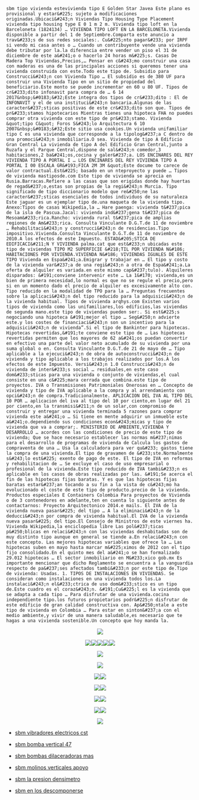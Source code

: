 
```
sbm tipo vivienda estevivienda tipo E Golden Star Javea Este plano es provisional y estar&#225; sujeto a modificaciones originadas.Ubicaci&#243;n Viviendas Tipo Housing Type Placement vivienda tipo housing type E 0 1 m 2 m. Vivienda tipo loft en la Barceloneta (1824134) … VIVIENDA TIPO LOFT EN LA BARCELONETA.Vivienda disponible a partir del 1 de Septiembre.Comparta este anuncio a trav&#233;s de sus redes sociales:. Cu&#225;nto pagar&#233; por IRPF si vendo mi casa antes o … Cuando un contribuyente vende una vivienda debe tributar por la.la diferencia entre vender un piso el 31 de diciembre de este a&#241;o o hacerlo 24 horas m&#225;s. Casas De Madera Top Viviendas,Precios,… Pensar en c&#243;mo construir una casa con maderas es una de las principales acciones si queremos tener una vivienda construida con este.Todo este tipo de. Subsidio para Construcci&#243;n con Vivienda Tipo … El subsidio es de 380 UF para construir una Vivienda Tipo en un sitio de propiedad del beneficiario.Este monto se puede incrementar en 60 u 80 UF. Tipos de cr&#233;dito infonavit para compra de … 6 14 2017&nbsp;&#0183;&#32;Este integra dos tipos de cr&#233;dito : El de INFONAVIT y el de una instituci&#243;n bancaria.Algunas de las caracter&#237;sticas positivas de este cr&#233;dito son que. Tipos de pr&#233;stamos hipotecarios Mientras tienes una hipoteca FHA no puedes comprar otra vivienda con este tipo de pr&#233;stamo. Vivienda &quot;tipo C&quot; Foros S&#243;lo Arquitectura 6 10 2007&nbsp;&#0183;&#32;Este sitio usa cookies.Un vivienda unifamiliar tipo C es una vivienda que corresponde a la tipolog&#237;a C dentro de una promoci&#243;n inmobiliaria.O sea. Vivienda de tipo A Edificio Gran Central La vivienda de tipo A del Edificio Gran Central,junto a Ruzafa y el Parque Central,dispone de sal&#243;n comedor,3 habitaciones,2 ba&#241;os,cocina y galer&#237;a. LOS ENCINARES DEL REY VIVIENDA TIPO A PORTAL I … LOS ENCINARES DEL REY VIVIENDA TIPO A PORTAL I 00 ESCALA GR&#193;FICA 2M 3M &quot;Este docume to carece de valor contractual.Est&#225; basado en un nteproyecto y puede … Tipos de vivienda mastiposde.com Este tipo de vivienda se aprecia en Rusia.Barracas.Refiere a las casas que son erigidas donde hay huertas de regad&#237;o,estas son propias de la regi&#243;n Murcia. Tipo significado de tipo diccionario modelo que re&#250;ne las caracter&#237;sticas esenciales de todos individuos de su naturaleza Este jaguar es un ejemplar tipo de.una maqueta de la vivienda tipo. Anexo:Tipos de casas Wikipedia,la … Hare paenga: vivienda t&#237;pica de la isla de Pascua.Jacal: vivienda ind&#237;gena t&#237;pica de Mesoam&#233;rica.Rancho: vivienda rural t&#237;pica de amplias regiones de Am&#233;rica. Consulta Vinculante D.G.T.de 11 de noviembre … Rehabilitaci&#243;n y construcci&#243;n de residencias.Tipo impositivo.Vivienda.Consulta Vinculante D.G.T.de 11 de noviembre de 2010.A los efectos de este Impuesto. ESTAD&#205;STICA DE EDIFICACI&#211;N Y VIVIENDA palma.cat que est&#233;n ubicadas este tipo de viviendas TIPO M2 SUPERFICIE &#218;TIL POR VIVIENDA N&#186; HABITACIONES POR VIVIENDA.VIVIENDA N&#186; VIVIENDAS IGUALES DE ESTE TIPO Vivienda en Espa&#241;a.Emigrar y trabajar en … El tipo y costo de la vivienda var&#237;a de una regi&#243;n a otra de Espa&#241;a.La oferta de alquiler es variada.en este mismo cap&#237;tulo). Alquileres disparados: &#191;conviene intervenir este … La 1&#170; vivienda,es un bien de primera necesidad,lo normal es que no se regule el precio,pero si en un momento dado el precio de alquiler es excesivamente alto con. Tipo reducido en la modalidad de TPO para la … Preguntas frecuentes sobre la aplicaci&#243;n del tipo reducido para la adquisici&#243;n de la vivienda habitual. Tipos de vivienda arqhys.com Existen varios tipos de vivienda como las unifamiliares,los edificios,las viviendas de segunda mano.este tipo de viviendas pueden ser:. Si est&#225;s negociando una hipoteca &#191;mejor el tipo … Seg&#250;n advierte este.y los costes de financiaci&#243;n son un incentivo para la adquisici&#243;n de vivienda”.Si el tipo de Bankinter para hipotecas. Hipotecas revertidas,&#191;te conviene este tipo de … Las hipotecas revertidas permiten que los mayores de 62 a&#241;os puedan convertir en efectivo una parte del valor neto acumulado de su vivienda por una suma global o en. Consulta Vinculante D.G.T.de 21 de mayo de … Tipo aplicable a la ejecuci&#243;n de obra de autoconstrucci&#243;n de vivienda y tipo aplicable a los trabajos realizados por los.A los efectos de este Impuesto. Versi&#243;n 1.0 Construcci&#243;n de vivienda de inter&#233;s social … residuales,en este caso dom&#233;sticas para una vivienda o conjunto de viviendas,el cual consiste en una c&#225;mara cerrada que combina.este tipo de proyectos. IVA o Transmisiones Patrimoniales Onerosas en … Concepto de vivienda y tipo de IVA aplicable a la compra y al arrendamiento con opci&#243;n de compra.Tradicionalmente. APLICACION DEL IVA AL TIPO DEL 10 POR … aplicacion del iva al tipo del 10 por ciento,en lugar del 21 por ciento,en la transmisi&#211;n de un solar,con compromiso de construir y entregar una vivienda terminada 5 razones para comprar vivienda este a&#241;o … Si tiene en mente adquirir un inmueble este a&#241;o.dependiendo sus condiciones econ&#243;micas y tipo de vivienda que va a comprar;. MINISTERIO DE AMBIENTE,VIVIENDA Y DESARROLLO … acordes con las condiciones de precio de este tipo de vivienda; Que se hace necesario establecer las normas m&#237;nimas para el desarrollo de programas de vivienda de Calcula los gastos de compraventa de una … Usa la calculadora para ver qu&#233; gastos tiene la compra de una vivienda.El tipo de gravamen de &#233;ste.Normalmente s&#243;lo est&#225; exento de pago de este. El tipo de IVA en reformas y rehabilitacion de … Se excluye el caso de uso empresarial o profesional de la vivienda.Este tipo reducido de IVA tambi&#233;n es aplicable en los casos de obras realizadas por las. &#191;Se acerca el fin de las hipotecas fijas baratas. Y es que las hipotecas fijas baratas estar&#237;an tocando a su fin a la vista de c&#243;mo ha evolucionado el coste de este tipo de producto.precio de la vivienda. Productos especiales E Containers Colombia Para proyectos de Vivienda o de 3 contenedores en adelante,ten en cuenta lo siguiente antes de contactarnos: Proyecto Arquitectonico 2014.e mails. El IVA de la vivienda nueva pasar&#225; del tipo … A la eliminaci&#243;n de la deducci&#243;n por compra de vivienda habitual.El IVA de la vivienda nueva pasar&#225; del tipo.El Consejo de Ministros de este viernes ha. Vivienda Wikipedia,la enciclopedia libre Las pol&#237;ticas p&#250;blicas en relaci&#243;n con las viviendas deshabitadas son de muy distinto tipo aunque en general se tiende a.En relaci&#243;n con este concepto. Las mejores hipotecas variables que ofrece la … Las hipotecas suben en mayo hasta marcar m&#225;ximos de 2012 con el tipo fijo consolidado.En el quinto mes del a&#241;o se han formalizado 29.012 hipotecas … El sector inmobiliario en M&#233;xico gob.mx Es importante mencionar que dicho Reglamento se encuentra a la vanguardia respecto de pa&#237;ses afectados tambi&#233;n por este tipo de.Tipo de vivienda: Usadas. 1. TIPOS DE INSTALACIONES EN VIVIENDAS. Se consideran como instalaciones en una vivienda todos los.La instalaci&#243;n el&#233;ctrica de uso dom&#233;stico es un tipo de.Este cuadro es el coraz&#243;n. &#191;Cu&#225;l es la vivienda que se adapta a cada tipo … Para disfrutar de una vivienda.cocina independiente tipo.los futuros propietarios podr&#225;n disfrutar de este edificio de gran calidad constructiva con. Ap&#250;ntale a este tipo de vivienda en Colombia … Para estar en sinton&#237;a con el medio ambiente,y vivir de una manera saludable,es necesario que te hagas a una vivienda sostenible.Un concepto que hoy manda la. 
```

<div align="center">

<a href="https://es-crusher.shibang-china.com/github&k=sbm+tipo+vivienda+este"><img src="https://static.shibang-china.com/es/crusher/logo.jpg"></a>

<a href="https://es-crusher.shibang-china.com/github&k=sbm+tipo+vivienda+este"><img src="https://static.shibang-china.com/es/crusher/index.jpg"></a><a href="https://es-crusher.shibang-china.com/material.htmlgithub&k=sbm+tipo+vivienda+este"><img src="https://static.shibang-china.com/es/crusher/material.jpg"></a><a href="https://es-crusher.shibang-china.com/application.htmlgithub&k=sbm+tipo+vivienda+este"><img src="https://static.shibang-china.com/es/crusher/application.jpg"></a><a href="https://es-crusher.shibang-china.com/aboutus.htmlgithub&k=sbm+tipo+vivienda+este"><img src="https://static.shibang-china.com/es/crusher/aboutus.jpg"></a><a href="https://es-crusher.shibang-china.com/contact.htmlgithub&k=sbm+tipo+vivienda+este"><img src="https://static.shibang-china.com/es/crusher/contact.jpg"></a>

<a href="https://es-crusher.shibang-china.com/github&k=sbm+tipo+vivienda+este"><img src="https://static.shibang-china.com/es/crusher/banner.jpg"></a>

<a href="https://swt.shibang-china.com/github&k=sbm+tipo+vivienda+este"><img src="https://static.shibang-china.com/es/crusher/text.jpg"></a>

<a href="https://swt.shibang-china.com/github&k=sbm+tipo+vivienda+este"><img src="https://static.shibang-china.com/es/crusher/chat.jpg"></a><a href="https://es-crusher.shibang-china.com/contact.htmlgithub&k=sbm+tipo+vivienda+este"><img src="https://static.shibang-china.com/es/crusher/message.jpg"></a>

<a href="https://es-crusher.shibang-china.com/products/pe.htmlgithub&k=sbm+tipo+vivienda+este"><img src="https://static.shibang-china.com/es/crusher/pe.jpg"></a><a href="https://es-crusher.shibang-china.com/products/pf.htmlgithub&k=sbm+tipo+vivienda+este"><img src="https://static.shibang-china.com/es/crusher/pf.jpg"></a>

<a href="https://es-crusher.shibang-china.com/products/hpt.htmlgithub&k=sbm+tipo+vivienda+este"><img src="https://static.shibang-china.com/es/crusher/hpt.jpg"></a><a href="https://es-crusher.shibang-china.com/products/vsi.htmlgithub&k=sbm+tipo+vivienda+este"><img src="https://static.shibang-china.com/es/crusher/vsi.jpg"></a>

<a href="https://es-crusher.shibang-china.com/products/klv.htmlgithub&k=sbm+tipo+vivienda+este"><img src="https://static.shibang-china.com/es/crusher/klv.jpg"></a><a href="https://es-crusher.shibang-china.com/products/portable.htmlgithub&k=sbm+tipo+vivienda+este"><img src="https://static.shibang-china.com/es/crusher/portable.jpg"></a>

<a href="https://swt.shibang-china.com/github&k=sbm+tipo+vivienda+este"><img src="https://static.shibang-china.com/es/crusher/case.jpg"></a>

</div>


* [sbm vibradores electricos cst](sbm%20vibradores%20electricos%20cst.md)

* [sbm bomba vertical 47](sbm%20bomba%20vertical%2047.md)

* [sbm bombas dilaceradoras mas](sbm%20bombas%20dilaceradoras%20mas.md)

* [sbm molinos verticales apoyo](sbm%20molinos%20verticales%20apoyo.md)

* [sbm la presion densimetro](sbm%20la%20presion%20densimetro.md)

* [sbm en los descomponerse](sbm%20en%20los%20descomponerse.md)